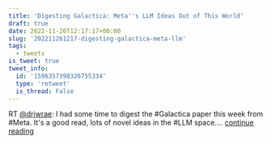 ```yaml
---
title: 'Digesting Galactica: Meta''s LLM Ideas Out of This World'
draft: true
date: 2022-11-26T12:17:17+00:00
slug: '202211261217-digesting-galactica-meta-llm'
tags:
  - tweets
is_tweet: true
tweet_info:
  id: '1596357398326755334'
  type: 'retweet'
  is_thread: False
---
```




RT [@drjwrae](https://x.com/drjwrae): I had some time to digest the #Galactica paper this week from #Meta. It's a good read, lots of novel ideas in the #LLM space.… [continue reading](https://x.com/sytelus/status/1596357398326755334)
